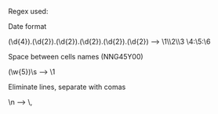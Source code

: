 Regex used:

Date format

(\d{4})\.(\d{2})\.(\d{2})\.(\d{2})\.(\d{2})\.(\d{2})  -->  \1\\\2\\\3 \4\:\5\:\6

Space between cells names (NNG45Y00)

(\w{5})\s  -->  \1

Eliminate lines, separate with comas 

\n  -->  \\,
